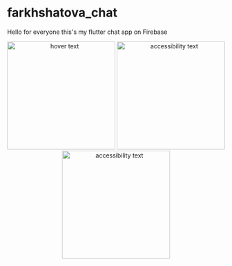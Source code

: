 # farkhshatova_chat

Hello for everyone this's my flutter chat app on Firebase 


<p align="center">
  <img src="https://firebasestorage.googleapis.com/v0/b/farkhshatovachat.appspot.com/o/user_image%2Fshare%2FWhatsApp%20Image%202020-07-15%20at%2018.52.39(1).jpeg?alt=media&token=c0e4e21b-53fd-4c67-a95d-8386eff11a40" width="250" title="hover text">
  <img src="https://firebasestorage.googleapis.com/v0/b/farkhshatovachat.appspot.com/o/user_image%2Fshare%2FWhatsApp%20Image%202020-07-15%20at%2018.52.39(2).jpeg?alt=media&token=ce8c2a49-53ec-40e8-8c96-343c44c33490" width="250" alt="accessibility text">
  <img src="https://firebasestorage.googleapis.com/v0/b/farkhshatovachat.appspot.com/o/user_image%2Fshare%2FWhatsApp%20Image%202020-07-15%20at%2018.52.39.jpeg?alt=media&token=fbe56f55-b5d8-494f-9be7-2c2d0c2aa883" width="250" alt="accessibility text">
  
</p>

